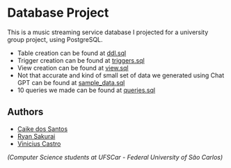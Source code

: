 # Database Project

This is a music streaming service database I projected for a university group project, using PostgreSQL.

- Table creation can be found at [ddl.sql](ddl.sql)
- Trigger creation can be found at [triggers.sql](triggers.sql)
- View creation can be found at [view.sql](view.sql)
- Not that accurate and kind of small set of data we generated using Chat GPT can be found at [sample_data.sql](sample_data.sql)
- 10 queries we made can be found at [queries.sql](queries.sql)

## Authors

- [Caike dos Santos](https://github.com/CaikeSantos)
- [Ryan Sakurai](https://github.com/ryansakurai)
- [Vinicius Castro](https://github.com/vinciuscastro)

*(Computer Science students at UFSCar - Federal University of São Carlos)*
